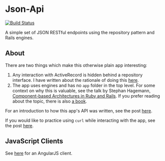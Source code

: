 # Json-Api

[![Build Status](https://travis-ci.org/enocom/json-api.svg?branch=master)](https://travis-ci.org/enocom/json-api)

A simple set of JSON RESTful endpoints using the repository pattern and Rails engines.

## About

There are two things which make this otherwise plain app interesting:

1. Any interaction with ActiveRecord is hidden behind a repository interface. I have written about the rationale of doing this [here](http://commandercoriander.net/blog/2014/10/02/isolating-active-record/).
2. The app uses engines and has no `app` folder in the top level. For some context on why this is valuable, see the talk by Stephan Hagemann, [Component-based Architectures in Ruby and Rails](https://www.youtube.com/watch?v=-54SDanDC00). If you prefer reading about the topic, there is also [a book](https://leanpub.com/cbra).

For an introduction to how this app's API was written, see the post [here](http://commandercoriander.net/blog/2014/01/04/test-driving-a-json-api-in-rails/).

If you would like to practice using `curl` while interacting with the app, see the post [here](http://commandercoriander.net/blog/2014/01/11/curling-with-rails/).

## JavaScript Clients

See [here](https://github.com/enocom/angular_client) for an AngularJS client.
